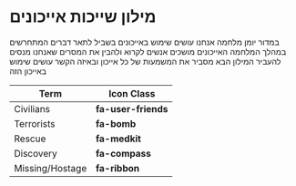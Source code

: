 # מילון שייכות אייכונים
במדור יומן מלחמה אנחנו עושים שימוש באייכונים בשביל לתאר דברים המתחרשים במהלך המלחמה
האייכונים מושכים אנשים לקרוא ולהבין את המסרים שאנחנו מנסים להעביר
המילון הבא מסביר את המשמעות של כל אייכון ובאיזה הקשר עושים שימוש באייכון הזה

| Term            | Icon Class         |
|-----------------|--------------------|
| Civilians       | **fa-user-friends** |
| Terrorists      | **fa-bomb**         |
| Rescue          | **fa-medkit**       |
| Discovery       | **fa-compass**      |
| Missing/Hostage | **fa-ribbon**       |